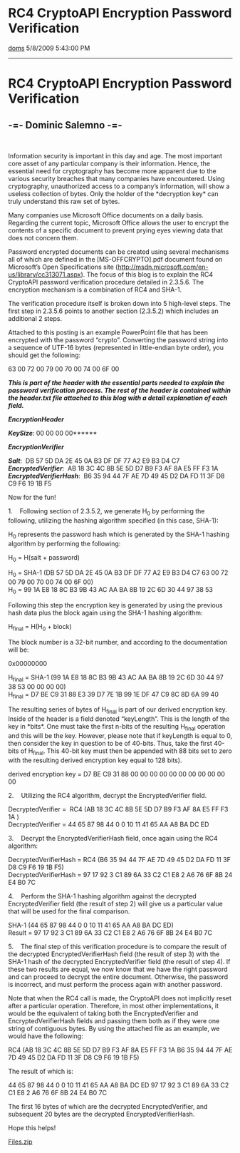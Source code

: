 <div id="page">

# RC4 CryptoAPI Encryption Password Verification

[doms](https://social.msdn.microsoft.com/profile/doms) 5/8/2009 5:43:00
PM

-----

<div id="content">

# RC4 CryptoAPI Encryption Password Verification

## \-=- Dominic Salemno -=-

 

Information security is important in this day and age. The most
important core asset of any particular company is their information.
Hence, the essential need for cryptography has become more apparent due
to the various security breaches that many companies have encountered.
Using cryptography, unauthorized access to a company’s information, will
show a useless collection of bytes. Only the holder of the \*decryption
key\* can truly understand this raw set of bytes.

Many companies use Microsoft Office documents on a daily basis.
Regarding the current topic, Microsoft Office allows the user to encrypt
the contents of a specific document to prevent prying eyes viewing data
that does not concern them.

Password encrypted documents can be created using several mechanisms all
of which are defined in the \[MS-OFFCRYPTO\].pdf document found on
Microsoft’s Open Specifications site
(<http://msdn.microsoft.com/en-us/library/cc313071.aspx>). The focus of
this blog is to explain the RC4 CryptoAPI password verification
procedure detailed in 2.3.5.6. The encryption mechanism is a combination
of RC4 and SHA-1.

The verification procedure itself is broken down into 5 high-level
steps. The first step in 2.3.5.6 points to another section (2.3.5.2)
which includes an additional 2 steps.

Attached to this posting is an example PowerPoint file that has been
encrypted with the password “crypto”. Converting the password string
into a sequence of UTF-16 bytes (represented in little-endian byte
order), you should get the following:

63 00 72 00 79 00 70 00 74 00 6F 00

***This is part of the header with the essential parts needed to explain
the password verification process. The rest of the header is contained
within the header.txt file attached to this blog with a detail
explanation of each field.***

***EncryptionHeader***

***KeySize***: 00 00 00 00******

***EncryptionVerifier***

***Salt***: <span style="mso-spacerun: yes"> </span>DB 57 5D DA 2E 45 0A
B3 DF DF 77 A2 E9 B3 D4 C7  
***EncryptedVerifier***:<span style="mso-spacerun: yes">  </span>AB 18
3C 4C 8B 5E 5D D7 B9 F3 AF 8A E5 FF F3 1A  
***EncryptedVerifierHash***: <span style="mso-spacerun: yes"> </span>B6
35 94 44 7F AE 7D 49 45 D2 DA FD 11 3F D8 C9 F6 19 1B F5

Now for the
fun\!

<span style="mso-fareast-font-family: Calibri; mso-bidi-font-family: Calibri; mso-fareast-theme-font: minor-latin; mso-bidi-theme-font: minor-latin"><span style="mso-list: Ignore">1.<span style="FONT: 7pt &#39;Times New Roman&#39;">      
</span></span></span>Following section of 2.3.5.2, we generate
H<sub>0</sub> by performing the following, utilizing the hashing
algorithm specified (in this case, SHA-1):  
  
H<sub>0</sub> represents the password hash which is generated by the
SHA-1 hashing algorithm by performing the following:  
  
H<sub>0</sub> = H(salt + password)  
  
H<sub>0</sub> = SHA-1 (DB 57 5D DA 2E 45 0A B3 DF DF 77 A2 E9 B3 D4 C7
63 00 72 00 79 00 70 00 74 00 6F 00)  
H<sub>0</sub> = 99 1A E8 18 8C B3 9B 43 AC AA BA 8B 19 2C 6D 30 44 97 38
53  
  
Following this step the encryption key is generated by using the
previous hash data plus the block again using the SHA-1 hashing
algorithm:  
  
H<sub>final</sub> = H(H<sub>0</sub> + block)  
  
The block number is a 32-bit number, and according to the documentation
will be:  
  
0x00000000  
  
H<sub>final</sub> = SHA-1 (99 1A E8 18 8C B3 9B 43 AC AA BA 8B 19 2C 6D
30 44 97 38 53 00 00 00 00)  
H<sub>final</sub> = D7 BE C9 31 88 E3 39 D7 7E 1B 99 1E DF 47 C9 8C 8D
6A 99 40  
  
The resulting series of bytes of H<sub>final</sub> is part of our
derived encryption key. Inside of the header is a field denoted
“keyLength”. This is the length of the key in \*bits\*. One must take
the first n-bits of the resulting H<sub>final</sub> operation and this
will be the key. However, please note that if keyLength is equal to 0,
then consider the key in question to be of 40-bits. Thus, take the first
40-bits of H<sub>final</sub>. This 40-bit key must then be appended with
88 bits set to zero with the resulting derived encryption key equal to
128 bits).  
  
derived encryption key = D7 BE C9 31 88 00 00 00 00 00 00 00 00 00 00
00  
  

<span style="mso-fareast-font-family: Calibri; mso-bidi-font-family: Calibri; mso-fareast-theme-font: minor-latin; mso-bidi-theme-font: minor-latin"><span style="mso-list: Ignore">2.<span style="FONT: 7pt &#39;Times New Roman&#39;">      
</span></span></span>Utilizing the RC4 algorithm, decrypt the
EncryptedVerifier field.  
  
DecryptedVerifier = <span style="mso-spacerun: yes"> </span>RC4 (AB 18
3C 4C 8B 5E 5D D7 B9 F3 AF 8A E5 FF F3 1A )  
DecryptedVerifier = 44 65 87 98 44 0 0 10 11 41 65 AA A8 BA DC
ED  
  

<span style="mso-fareast-font-family: Calibri; mso-bidi-font-family: Calibri; mso-fareast-theme-font: minor-latin; mso-bidi-theme-font: minor-latin"><span style="mso-list: Ignore">3.<span style="FONT: 7pt &#39;Times New Roman&#39;">      
</span></span></span>Decrypt the EncryptedVerifierHash field, once again
using the RC4 algorithm:  
  
DecryptedVerifierHash = RC4 (B6 35 94 44 7F AE 7D 49 45 D2 DA FD 11 3F
D8 C9 F6 19 1B F5)  
DecryptedVerifierHash = 97 17 92 3 C1 89 6A 33 C2 C1 E8 2 A6 76 6F 8B 24
E4 B0
7C  
  

<span style="mso-fareast-font-family: Calibri; mso-bidi-font-family: Calibri; mso-fareast-theme-font: minor-latin; mso-bidi-theme-font: minor-latin"><span style="mso-list: Ignore">4.<span style="FONT: 7pt &#39;Times New Roman&#39;">      
</span></span></span>Perform the SHA-1 hashing algorithm against the
decrypted EncryptedVerifier field (the result of step 2) will give us a
particular value that will be used for the final comparison.  
  
SHA-1 (44 65 87 98 44 0 0 10 11 41 65 AA A8 BA DC ED)  
Result = 97 17 92 3 C1 89 6A 33 C2 C1 E8 2 A6 76 6F 8B 24 E4 B0
7C  
  

<span style="mso-fareast-font-family: Calibri; mso-bidi-font-family: Calibri; mso-fareast-theme-font: minor-latin; mso-bidi-theme-font: minor-latin"><span style="mso-list: Ignore">5.<span style="FONT: 7pt &#39;Times New Roman&#39;">      
</span></span></span>The final step of this verification procedure is to
compare the result of the decrypted EncryptedVerifierHash field (the
result of step 3) with the SHA-1 hash of the decrypted EncryptedVerifier
field (the result of step 4). If these two results are equal, we now
know that we have the right password and can proceed to decrypt the
entire document. Otherwise, the password is incorrect, and must perform
the process again with another password.

Note that when the RC4 call is made, the CryptoAPI does not implicitly
reset after a particular operation. Therefore, in most other
implementations, it would be the equivalent of taking both the
EncryptedVerifier and EncryptedVerifierHash fields and passing them both
as if they were one string of contiguous bytes. By using the attached
file as an example, we would have the following:

<span style="mso-ansi-language: DE" lang="DE">RC4 (AB 18 3C 4C 8B 5E 5D
D7 B9 F3 AF 8A E5 FF F3 1A B6 35 94 44 7F AE 7D 49 45 D2 DA FD 11 3F D8
C9 F6 19 1B F5)</span>

The result of which is:

44 65 87 98 44 0 0 10 11 41 65 AA A8 BA DC ED 97 17 92 3 C1 89 6A 33 C2
C1 E8 2 A6 76 6F 8B 24 E4 B0 7C

The first 16 bytes of which are the decrypted EncryptedVerifier, and
subsequent 20 bytes are the decrypted EncryptedVerifierHash.

Hope this
helps\!

[Files.zip](media/MSDNBlogsFS/prod.evol.blogs.msdn.com/CommunityServer.Components.PostAttachments/00/09/59/78/65/Files.zip)

</div>

</div>
